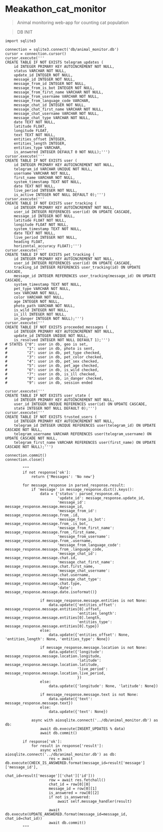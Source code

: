 # Meakathon_cat_monitor
> Animal monitoring web-app for counting cat population

> DB INIT
```
import sqlite3

connection = sqlite3.connect('db/animal_monitor.db')
cursor = connection.cursor()
cursor.execute('''
CREATE TABLE IF NOT EXISTS telegram_updates (
    id INTEGER PRIMARY KEY AUTOINCREMENT NOT NULL,
    status VARCHAR NOT NULL,
    update_id INTEGER NOT NULL,
    message_id INTEGER NOT NULL,
    message_from_id INTEGER NOT NULL, 
    message_from_is_bot INTEGER NOT NULL, 
    message_from_first_name VARCHAR NOT NULL, 
    message_from_username VARCHAR NOT NULL, 
    message_from_language_code VARCHAR,
    message_chat_id INTEGER NOT NULL, 
    message_chat_first_name VARCHAR NOT NULL,
    message_chat_username VARCHAR NOT NULL,
    message_chat_type VARCHAR NOT NULL,
    date TEXT NOT NULL,
    latitude FLOAT,
    longitude FLOAT,
    text TEXT NOT NULL,
    entities_offset INTEGER, 
    entities_length INTEGER, 
    entities_type VARCHAR,
    is_answered INTEGER DEFAULT 0 NOT NULL);''')
cursor.execute('''
CREATE TABLE IF NOT EXISTS user (
    id INTEGER PRIMARY KEY AUTOINCREMENT NOT NULL,
    telegram_id VARCHAR UNIQUE NOT NULL, 
    username VARCHAR NOT NULL, 
    first_name VARCHAR NOT NULL, 
    system_timestamp TEXT NOT NULL,
    date TEXT NOT NULL,
    live_period INTEGER NOT NULL,
    is_active INTEGER NOT NULL DEFAULT 0);''')
cursor.execute('''
CREATE TABLE IF NOT EXISTS user_tracking (
    id INTEGER PRIMARY KEY AUTOINCREMENT NOT NULL,
    user_id INTEGER REFERENCES user(id) ON UPDATE CASCADE,
    message_id INTEGER NOT NULL,
    latitude FLOAT NOT NULL,
    longitude FLOAT NOT NULL,
    system_timestamp TEXT NOT NULL,
    date TEXT NOT NULL,
    live_period INTEGER NOT NULL,
    heading FLOAT, 
    horizontal_accuracy FLOAT);''')
cursor.execute('''
CREATE TABLE IF NOT EXISTS pet_tracking (
    id INTEGER PRIMARY KEY AUTOINCREMENT NOT NULL,
    user_id INTEGER REFERENCES user(id) ON UPDATE CASCADE,
    tracking_id INTEGER REFERENCES user_tracking(id) ON UPDATE CASCADE,
    message_id INTEGER REFERENCES user_tracking(message_id) ON UPDATE CASCADE,
    system_timestamp TEXT NOT NULL,
    pet_type VARCHAR NOT NULL,
    sex VARCHAR NOT NULL,
    color VARCHAR NOT NULL,
    age INTEGER NOT NULL,
    photo_path VARCHAR NOT NULL,
    is_wild INTEGER NOT NULL,
    is_ill INTEGER NOT NULL,
    in_danger INTEGER NOT NULL);''')
cursor.execute('''
CREATE TABLE IF NOT EXISTS proceeded_messages (
    id INTEGER PRIMARY KEY AUTOINCREMENT NOT NULL,
    update_id INTEGER UNIQUE NOT NULL,
    is_resolved INTEGER NOT NULL DEFAULT 1);''')
# STATES {"0": user in db, geo is set,
#         "1": user in db, photo is sent,
#         "2": user in db, pet_type checked,
#         "3": user in db, pet_color checked,
#         "4": user in db, pet_sex checked,
#         "5": user in db, pet_age checked,
#         "6": user in db, is_wild checked,
#         "7": user in db, is_ill checked,
#         "8": user in db, in_danger checked,
#         "9": user in db, session ended

cursor.execute('''
CREATE TABLE IF NOT EXISTS user_state (
    id INTEGER PRIMARY KEY AUTOINCREMENT NOT NULL,
    user_id INTEGER UNIQUE REFERENCES user(id) ON UPDATE CASCADE,
    state INTEGER NOT NULL DEFAULT 0);''')
cursor.execute('''
CREATE TABLE IF NOT EXISTS trusted_users (
    id INTEGER PRIMARY KEY AUTOINCREMENT NOT NULL,
    telegram_id INTEGER UNIQUE REFERENCES user(telegram_id) ON UPDATE CASCADE NOT NULL,
    telegram_username VARCHAR REFERENCES user(telegram_username) ON UPDATE CASCADE NOT NULL,
    telegram_first_name VARCHAR REFERENCES user(first_name) ON UPDATE CASCADE NOT NULL);''')

connection.commit()
connection.close()
```


            """
            if not response['ok']:
                return {'Messages': 'No new'}

            for message_response in parsed_response.result:
                if 'message' in message_response.dict().keys():
                    data = {'status': parsed_response.ok,
                            'update_id': message_response.update_id,
                            'message_id': message_response.message.message_id,
                            'message_from_id': message_response.message.from_.id,
                            'message_from_is_bot': message_response.message.from_.is_bot,
                            'message_from_first_name': message_response.message.from_.first_name,
                            'message_from_username': message_response.message.from_.username,
                            'message_from_language_code': message_response.message.from_.language_code,
                            'message_chat_id': message_response.message.chat.id,
                            'message_chat_first_name': message_response.message.chat.first_name,
                            'message_chat_username': message_response.message.chat.username,
                            'message_chat_type': message_response.message.chat.type,
                            'date': message_response.message.date.isoformat()}

                    if message_response.message.entities is not None:
                        data.update({'entities_offset': message_response.message.entities[0].offset,
                                     'entities_length': message_response.message.entities[0].length,
                                     'entities_type': message_response.message.entities[0].type})
                    else:
                        data.update({'entities_offset': None, 'entities_length': None, 'entities_type': None})

                    if message_response.message.location is not None:
                        data.update({'longitude': message_response.message.location.longitude,
                                     'latitude': message_response.message.location.latitude,
                                     'live_period': message_response.message.location.live_period,
                                     })
                    else:
                        data.update({'longitude': None, 'latitude': None})

                    if message_response.message.text is not None:
                        data.update({'text': message_response.message.text})
                    else:
                        data.update({'text': None})

                async with aiosqlite.connect('../db/animal_monitor.db') as db:
                    await db.execute(INSERT_UPDATES % data)
                    await db.commit()

            if response['ok']:
                for result in response['result']:
                    async with aiosqlite.connect('../db/animal_monitor.db') as db:
                        res = await db.execute(CHECK_IS_ANSWERED.format(message_id=result['message']['message_id'],
                                                                        chat_id=result['message']['chat']['id']))
                        row = await res.fetchall()
                        chat_id = row[0][0]
                        message_id = row[0][1]
                        is_answered = row[0][2]
                        if not is_answered:
                            await self.message_handler(result)

                        await db.execute(UPDATE_ANSWERED.format(message_id=message_id, chat_id=chat_id))
                        await db.commit()
            """